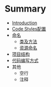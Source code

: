 # Summary

* [Introduction](README.md)
* [Code Styles配置](code_stylespei_zhi.md)
* [命名](ming_ming.md)
   * [类及方法](lei_ji_fang_fa.md)
   * [资源命名](zi_yuan_ming_ming.md)
* [项目结构](xiang_mu_jie_gou.md)
* [代码编写方式](dai_ma_bian_xie_fang_shi.md)
* 其他
   * 空行
   * 注释

